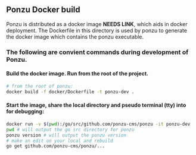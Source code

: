 ## Ponzu Docker build

Ponzu is distributed as a docker image **NEEDS LINK**, which aids in docker deployment. The Dockerfile in this directory is used by ponzu to generate the docker image which contains the ponzu executable.

### The following are convient commands during development of Ponzu.

#### Build the docker image. Run from the root of the project.
```bash
# from the root of ponzu:
docker build -f docker/Dockerfile -t ponzu-dev .
```

#### Start the image, share the local directory and pseudo terminal (tty) into for debugging:
```bash
docker run -v $(pwd):/go/src/github.com/ponzu-cms/ponzu -it ponzu-dev
pwd # will output the go src directory for ponzu
ponzu version # will output the ponzu version
# make an edit on your local and rebuild
go get github.com/ponzu-cms/ponzu/...
```